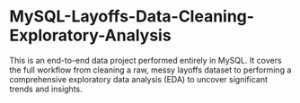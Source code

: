 # MySQL-Layoffs-Data-Cleaning-Exploratory-Analysis
This is an end-to-end data project performed entirely in MySQL. It covers the full workflow from cleaning a raw, messy layoffs dataset to performing a comprehensive exploratory data analysis (EDA) to uncover significant trends and insights.
